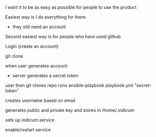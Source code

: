 I want it to be as easy as possible for people to use the product

Easiest way is I do everything for them:
- they still need an account

Second easiest way is for people who have used github


Login (create an account)

git clone 



when user generates account:
- server generates a secret token

user then git clones repo
runs 
ansible-playbook playbook.yml "secret-token"

creates username based on email

generates public and private key and stores in /home/.indicum

sets up indicum.service

enable/restart service


